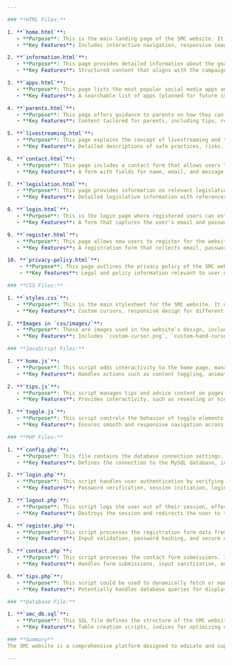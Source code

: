 ```yaml
---

### **HTML Files:**

1. **`home.html`**:
   - **Purpose**: This is the main landing page of the SMC website. It introduces visitors to the social media safety campaign, providing a welcoming interface with relevant images and introductory text. The page also includes links to other sections of the website, making it easy for users to navigate through the available resources.
   - **Key Features**: Includes interactive navigation, responsive images, and links to integrated web services like the weather and quotes services.

2. **`information.html`**:
   - **Purpose**: This page provides detailed information about the goals and objectives of the social media campaigns. It educates users, particularly teenagers, on the importance of safe online behavior and the various strategies SMC uses to promote safety.
   - **Key Features**: Structured content that aligns with the campaign’s educational mission, including headers, paragraphs, and links to additional resources.

3. **`apps.html`**:
   - **Purpose**: This page lists the most popular social media apps and provides tips on how to use them safely. Users can learn about the risks associated with these platforms and how to mitigate them.
   - **Key Features**: A searchable list of apps (planned for future implementation) and safety tips related to each app.

4. **`parents.html`**:
   - **Purpose**: This page offers guidance to parents on how they can help their teenagers navigate social media safely. It provides practical tips and advice aimed at fostering healthy social media habits.
   - **Key Features**: Content tailored for parents, including tips, resources, and links to external articles or tools.

5. **`livestreaming.html`**:
   - **Purpose**: This page explains the concept of livestreaming and the potential dangers it poses to teenagers. It educates users on how to engage in livestreaming activities safely.
   - **Key Features**: Detailed descriptions of safe practices, risks, and precautions to take while livestreaming.

6. **`contact.html`**:
   - **Purpose**: This page includes a contact form that allows users to send messages directly to the SMC team. It’s a vital tool for user interaction, enabling users to ask questions, provide feedback, or request further information.
   - **Key Features**: A form with fields for name, email, and message, linked to the `contact.php` script for backend processing.

7. **`legislation.html`**:
   - **Purpose**: This page provides information on relevant legislation and guidelines related to online social media use. It serves as a resource for users looking to understand the legal aspects of social media safety.
   - **Key Features**: Detailed legislative information with references to laws and best practices.

8. **`login.html`**:
   - **Purpose**: This is the login page where registered users can enter their credentials to access member-only areas of the website. 
   - **Key Features**: A form that captures the user's email and password, linked to the `login.php` script for authentication.

9. **`register.html`**:
   - **Purpose**: This page allows new users to register for the website by creating an account. It collects essential user information and stores it in the database.
   - **Key Features**: A registration form that collects email, password, and other necessary details, linked to the `register.php` script.

10. **`privacy-policy.html`**:
    - **Purpose**: This page outlines the privacy policy of the SMC website, informing users about how their data will be used and protected.
    - **Key Features**: Legal and policy information relevant to user data protection.

### **CSS Files:**

1. **`styles.css`**:
   - **Purpose**: This is the main stylesheet for the SMC website. It defines the visual appearance of the website, including colors, fonts, layout, and responsiveness. The use of an external CSS file ensures consistency across all pages and allows for easy updates.
   - **Key Features**: Custom cursors, responsive design for different devices, and consistent styling across all HTML elements.

2. **Images in `css/images/`**:
   - **Purpose**: These are images used in the website’s design, including custom cursor icons and a background image.
   - **Key Features**: Includes `custom-cursor.png`, `custom-hand-cursor.png`, and `social_media.jpg`, which are used to enhance the visual experience on the site.

### **JavaScript Files:**

1. **`home.js`**:
   - **Purpose**: This script adds interactivity to the home page, managing dynamic content and user interactions.
   - **Key Features**: Handles actions such as content toggling, animations, or other dynamic behaviors on the home page.

2. **`tips.js`**:
   - **Purpose**: This script manages tips and advice content on pages like `parents.html` and `apps.html`.
   - **Key Features**: Provides interactivity, such as revealing or hiding tips based on user actions.

3. **`toggle.js`**:
   - **Purpose**: This script controls the behavior of toggle elements, such as dropdowns in the navigation bar.
   - **Key Features**: Ensures smooth and responsive navigation across different sections of the website.

### **PHP Files:**

1. **`config.php`**:
   - **Purpose**: This file contains the database connection settings. It centralizes the database configuration, making it easier to manage and secure the connection details.
   - **Key Features**: Defines the connection to the MySQL database, including the host, username, password, and database name.

2. **`login.php`**:
   - **Purpose**: This script handles user authentication by verifying the login credentials entered on the `login.html` page. It manages sessions, checks for login attempts, and enforces security measures such as account lockout after multiple failed attempts.
   - **Key Features**: Password verification, session initiation, login attempts tracking, and account lockout functionality.

3. **`logout.php`**:
   - **Purpose**: This script logs the user out of their session, effectively ending their authenticated session on the website.
   - **Key Features**: Destroys the session and redirects the user to the login page.

4. **`register.php`**:
   - **Purpose**: This script processes the registration form data from `register.html`. It validates the input, hashes the password, and stores the new user information in the database.
   - **Key Features**: Input validation, password hashing, and secure database insertion.

5. **`contact.php`**:
   - **Purpose**: This script processes the contact form submissions. It sends the user's message to the SMC team, typically via email or by storing it in the database.
   - **Key Features**: Handles form submissions, input sanitization, and email functionality (if implemented).

6. **`tips.php`**:
   - **Purpose**: This script could be used to dynamically fetch or manage tips related content, although it appears to be a placeholder or not fully implemented yet.
   - **Key Features**: Potentially handles database queries for displaying tips or advice based on user interaction.

### **Database File:**

1. **`smc_db.sql`**:
   - **Purpose**: This SQL file defines the structure of the SMC website’s database. It includes tables for storing user information, such as email addresses, hashed passwords, login attempts, and other necessary details.
   - **Key Features**: Table creation scripts, indices for optimizing queries, and initial data insertion for testing or configuration purposes.

### **Summary**
The SMC website is a comprehensive platform designed to educate and support teenagers in using social media safely. Each file in the project plays a specific role, contributing to the overall functionality and user experience. The HTML, CSS, and JavaScript files work together to create a responsive and interactive front end, while the PHP scripts manage backend processes such as user authentication, form handling, and database interactions. The database structure is well-planned, ensuring that user data is securely stored and efficiently managed. 

---
```

